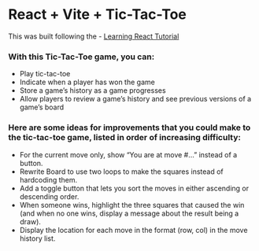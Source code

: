 # React + Vite + Tic-Tac-Toe

This was built following the - [Learning React Tutorial](https://react.dev/learn/tutorial-tic-tac-toe)

### With this Tic-Tac-Toe game, you can:
- Play tic-tac-toe
- Indicate when a player has won the game
- Store a game’s history as a game progresses
- Allow players to review a game’s history and see previous versions of a game’s board

### Here are some ideas for improvements that you could make to the tic-tac-toe game, listed in order of increasing difficulty:
- For the current move only, show “You are at move #…” instead of a button.
- Rewrite Board to use two loops to make the squares instead of hardcoding them.
- Add a toggle button that lets you sort the moves in either ascending or descending order.
- When someone wins, highlight the three squares that caused the win (and when no one wins, display a message about the result being a draw).
- Display the location for each move in the format (row, col) in the move history list.
